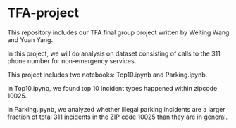 # TFA-project
This repository includes our TFA final group project written by Weiting Wang and Yuan Yang.

In this project, we will do analysis on dataset consisting of calls to the 311 phone number for non-emergency services.

This project includes two notebooks: Top10.ipynb and Parking.ipynb.

In Top10.ipynb, we found top 10 incident types happened within zipcode 10025.

In Parking.ipynb, we analyzed whether illegal parking incidents are a larger fraction of total 311 incidents in the ZIP code 10025 than they are in general.